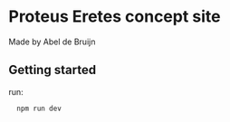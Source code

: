 # Proteus Eretes concept site
Made by Abel de Bruijn

## Getting started
run:
```bash
  npm run dev
```